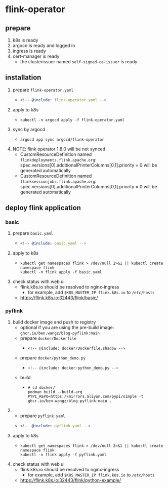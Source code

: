 # flink-operator

## prepare

1. k8s is ready
2. argocd is ready and logged in
3. ingress is ready
4. cert-manager is ready
    * the clusterissuer named `self-signed-ca-issuer` is ready

## installation

1. prepare `flink-operator.yaml`
    * ```yaml
      <!-- @include: flink-operator.yaml -->
      ```
2. apply to k8s
    * ```shell
      kubectl -n argocd apply -f flink-operator.yaml
      ```
3. sync by argocd
    * ```shell
      argocd app sync argocd/flink-operator
      ```
4. NOTE: flink operator 1.8.0 will be not synced
    * CustomResourceDefinition named `flinkdeployments.flink.apache.org`: spec.versions[0].additionalPrinterColumns[0,1].priority = 0 will be generated automatically
    * CustomResourceDefinition named `flinksessionjobs.flink.apache.org`: spec.versions[0].additionalPrinterColumns[0,1].priority = 0 will be generated automatically

## deploy flink application

### basic

1. prepare `basic.yaml`
    * ```yaml
      <!-- @include: basic.yaml -->
      ```
2. apply to k8s
    * ```shell
      kubectl get namespaces flink > /dev/null 2>&1 || kubectl create namespace flink
      kubectl -n flink apply -f basic.yaml
      ```
3. check status with web ui
    * flink.k8s.io should be resolved to nginx-ingress
        + for example, add `$K8S_MASTER_IP flink.k8s.io` to `/etc/hosts`
    * https://flink.k8s.io:32443/flink/basic/

### pyflink

1. build docker image and push to registry
    * optional if you are using the pre-build image: `ghcr.io/ben.wangz/blog-pyflink:main`
    * prepare `docker/Dockerfile`
        + ```text
          <!-- @include: docker/Dockerfile.shadow -->
          ```
    * prepare `docker/python_demo.py`
        + ```python
          <!-- @include: docker/python_demo.py -->
          ```
    * build
        + ```shell
          # cd docker/
          podman build --build-arg PYPI_REPO=https://mirrors.aliyun.com/pypi/simple -t ghcr.io/ben.wangz/blog-pyflink:main .
          ```
2. * prepare `pyflink.yaml`
    * ```yaml
      <!-- @include: pyflink.yaml -->
      ```
3. apply to k8s
    * ```shell
      kubectl get namespaces flink > /dev/null 2>&1 || kubectl create namespace flink
      kubectl -n flink apply -f pyflink.yaml
      ```
4. check status with web ui
    * flink.k8s.io should be resolved to nginx-ingress
        + for example, add `$K8S_MASTER_IP flink.k8s.io` to `/etc/hosts`
    * https://flink.k8s.io:32443/flink/python-example/
